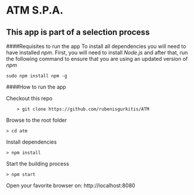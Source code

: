 ATM S.P.A.
====

This app is part of a selection process
---

####Requisites to run the app
To install all dependencies you will need to have installed *npm*. First, you will need to install *Node.js* and after that, run the following command to ensure that you are using an updated version of *npm*
```
sudo npm install npm -g
```

####How to run the app

Checkout this repo
```
	> git clone https://github.com/rubenisgurkitis/ATM
```
Browse to the root folder
```
> cd atm
```
Install dependencies
```
> npm install
```
Start the building process
```
> npm start
```
Open your favorite browser on: http://localhost:8080
